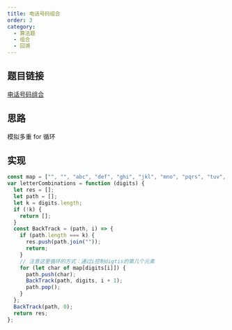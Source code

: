 ```yaml
---
title: 电话号码组合
order: 3
category:
  - 算法题
  - 组合
  - 回溯
---
```


## 题目链接

[电话号码组合](https://leetcode.cn/problems/letter-combinations-of-a-phone-number/)

## 思路

模拟多重 for 循环

## 实现

```js
const map = ["", "", "abc", "def", "ghi", "jkl", "mno", "pqrs", "tuv", "wxyz"];
var letterCombinations = function (digits) {
  let res = [];
  let path = [];
  let k = digits.length;
  if (!k) {
    return [];
  }
  const BackTrack = (path, i) => {
    if (path.length === k) {
      res.push(path.join(""));
      return;
    }
    // 注意这里循环的方式：通过i控制digtis的第几个元素
    for (let char of map[digits[i]]) {
      path.push(char);
      BackTrack(path, digits, i + 1);
      path.pop();
    }
  };
  BackTrack(path, 0);
  return res;
};
```
